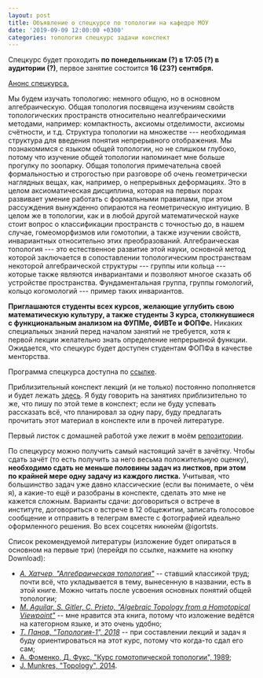 ```yaml
---
layout: post
title: Объявление о спецкурсе по топологии на кафедре МОУ
date: '2019-09-09 12:00:00 +0300'
categories: топология спецкурс задачи конспект
---
```


Спецкурс будет проходить **по понедельникам (?) в 17:05 (?) в аудитории (?)**, первое занятие состоится **16 (23?) сентября.**

[Анонс спецкурса.](https://github.com/igortsts/igortsts.github.io/blob/master/docs/announcement.docx)

Мы будем изучать топологию: немного общую, но в основном алгебраическую. Общая топология посвящена изучениям свойств топологических пространств относительно неалгебраическими методами, например: компактность, аксиомы отделимости, аксиомы счётности, и т.д. Структура топологии на множестве --- необходимая структура для введения понятия непрерывного отображения. Мы познакомимся с языком общей топологии, но не слишком глубоко, потому что изучение общей топологии напоминает мне больше прогулку по зоопарку. Общая топология примечательна своей формальностью и строгостью при разговоре об очень геометрически наглядных вещах, как, например, о непрерывных деформациях. Это в целом аксиоматическая дисциплина, которая на первых порах развивает умение работать с формальными правилами, при этом рассуждения вынужденно опираются на геометрическую интуицию. В целом же в топологии, как и в любой другой математической науке стоит вопрос о классификации пространств с точностью до, в нашем случае, гомеоморфизмов или гомотопии, а также изучении свойств, инвариантных относительно этих преобразований. Алгебраическая топология --- это естественное развитие этой науки, основной метод которой заключается в сопоставлении топологическим пространствам некоторой алгебраической структуры --- группы или кольца --- которые также являются инвариантами и позволяют многое сказать об устройстве пространства. Фундаментальная группа, группы гомологий, кольцо когомологий --- пример таких инвариантов.

**Приглашаются студенты всех курсов, желающие углубить свою математическую культуру, а также студенты 3 курса, столкнувшиеся с функциональным анализом на ФУПМе, ФИВТе и ФОПФе.** Никаких специальных знаний перед началом занятий не требуется, хотя к первой лекции желательно знать определение непрерывной функции. Ожидается, что спецкурс будет доступен студентам ФОПФа в качестве менторства.

Программа спецкурса доступна по [ссылке](https://github.com/igortsts/igortsts.github.io/blob/master/docs/program/program.pdf). 

Приблизительный конспект лекций (и не только) постоянно пополняется и будет лежать [здесь](https://github.com/igortsts/conspectus/blob/master/main.pdf). Я буду говорить на занятиях приблизительно то же, что пишу по этой теме в конспект; если не буду успевать рассказать всё, что планировал за одну пару, буду предлагать прочитать этот материал в конспекте или в прочей литературе.

Первый листок с домашней работой уже лежит в моём [репозитории](https://github.com/igortsts/igortsts.github.io/blob/master/docs/sheets/sheet1.pdf).

По спецкурсу можно получить самый настоящий зачёт в зачётку. Чтобы сдать зачёт (то есть получить за него весьма положительную оценку), **необходимо сдать не меньше половины задач из листков, при этом по крайней мере одну задачу из каждого листка.** Учитывая, что большинство задач уже давно классические (если вы понимаете, о чём я), а какие-то ещё и разобраны в конспекте, сделать это мне не кажется сложным. Варианты сдачи: договориться о встрече в институте, договориться о встрече в 12 общежитии, записать голосовое сообщение и отправить в телеграм вместе с фотографией идеально оформленного решения. Во всех соцсетях никнейм @igortsts.  

Список рекомендуемой литературы (изложение будет опираться в основном на первые три) (перейдя по ссылке, нажмите на кнопку Download):
* [*А. Хатчер, "Алгебраическая топология"*](https://github.com/igortsts/igortsts.github.io/blob/master/docs/lit/hatcher.djvu) -- ставший классикой труд; почти всё, что укладывается в тему, вынесенную в названии, есть в этой книге. Можно читать после усвоения основных понятий общей топологии;
* [*M. Aguilar, S. Gitler, C. Prieto, "Algebraic Topology from a Homotopical Viewpoint"*](https://github.com/igortsts/igortsts.github.io/blob/master/docs/lit/aguilar.djvu) -- мне нравится эта книга, потому что изложение ведётся на категорном языке, и это очень удобно;
* [*Т. Панов, "Топология-1", 2018*](http://higeom.math.msu.su/people/taras/teaching/panov-topology1.pdf) -- при составлении лекций и задач я буду ориентироваться на этот курс, потому что когда-то сдал его сам;
* [А. Фоменко, Д. Фукс, "Курс гомотопической топологии", 1989]();
* [J. Munkres, "Topology", 2014](https://github.com/igortsts/igortsts.github.io/blob/master/docs/lit/munkres.pdf).